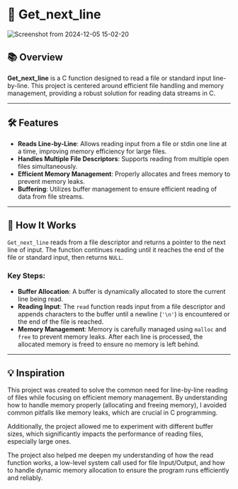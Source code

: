 # 📝 **Get_next_line**

![Screenshot from 2024-12-05 15-02-20](https://github.com/user-attachments/assets/89cac72d-3839-404c-8d14-17c250199a1b)

## 📚 Overview
**Get_next_line** is a C function designed to read a file or standard input line-by-line. This project is centered around efficient file handling and memory management, providing a robust solution for reading data streams in C.

---

## 🛠 Features
- **Reads Line-by-Line**: Allows reading input from a file or stdin one line at a time, improving memory efficiency for large files.
- **Handles Multiple File Descriptors**: Supports reading from multiple open files simultaneously.
- **Efficient Memory Management**: Properly allocates and frees memory to prevent memory leaks.
- **Buffering**: Utilizes buffer management to ensure efficient reading of data from file streams.

---

## 📝 How It Works
`Get_next_line` reads from a file descriptor and returns a pointer to the next line of input. The function continues reading until it reaches the end of the file or standard input, then returns `NULL`.

### Key Steps:
- **Buffer Allocation**: A buffer is dynamically allocated to store the current line being read.
- **Reading Input**: The `read` function reads input from a file descriptor and appends characters to the buffer until a newline (`'\n'`) is encountered or the end of the file is reached.
- **Memory Management**: Memory is carefully managed using `malloc` and `free` to prevent memory leaks. After each line is processed, the allocated memory is freed to ensure no memory is left behind.

---

## 💡 Inspiration

This project was created to solve the common need for line-by-line reading of files while focusing on efficient memory management. By understanding how to handle memory properly (allocating and freeing memory), I avoided common pitfalls like memory leaks, which are crucial in C programming.

Additionally, the project allowed me to experiment with different buffer sizes, which significantly impacts the performance of reading files, especially large ones.

The project also helped me deepen my understanding of how the read function works, a low-level system call used for file Input/Output, and how to handle dynamic memory allocation to ensure the program runs efficiently and reliably.
